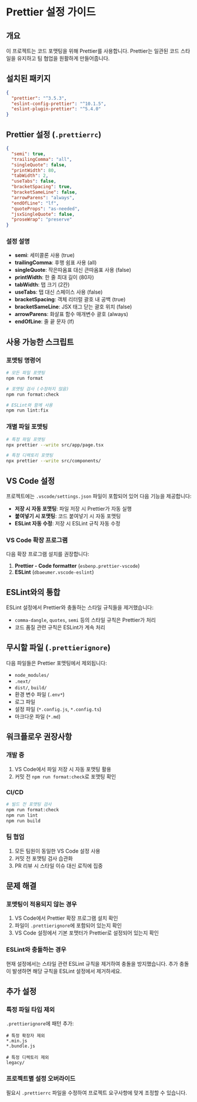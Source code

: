 # Prettier 설정 가이드

## 개요

이 프로젝트는 코드 포맷팅을 위해 Prettier를 사용합니다. Prettier는 일관된 코드 스타일을 유지하고 팀 협업을 원활하게 만들어줍니다.

## 설치된 패키지

```json
{
  "prettier": "^3.5.3",
  "eslint-config-prettier": "^10.1.5",
  "eslint-plugin-prettier": "^5.4.0"
}
```

## Prettier 설정 (`.prettierrc`)

```json
{
  "semi": true,
  "trailingComma": "all",
  "singleQuote": false,
  "printWidth": 80,
  "tabWidth": 2,
  "useTabs": false,
  "bracketSpacing": true,
  "bracketSameLine": false,
  "arrowParens": "always",
  "endOfLine": "lf",
  "quoteProps": "as-needed",
  "jsxSingleQuote": false,
  "proseWrap": "preserve"
}
```

### 설정 설명

- **semi**: 세미콜론 사용 (true)
- **trailingComma**: 후행 쉼표 사용 (all)
- **singleQuote**: 작은따옴표 대신 큰따옴표 사용 (false)
- **printWidth**: 한 줄 최대 길이 (80자)
- **tabWidth**: 탭 크기 (2칸)
- **useTabs**: 탭 대신 스페이스 사용 (false)
- **bracketSpacing**: 객체 리터럴 괄호 내 공백 (true)
- **bracketSameLine**: JSX 태그 닫는 괄호 위치 (false)
- **arrowParens**: 화살표 함수 매개변수 괄호 (always)
- **endOfLine**: 줄 끝 문자 (lf)

## 사용 가능한 스크립트

### 포맷팅 명령어

```bash
# 모든 파일 포맷팅
npm run format

# 포맷팅 검사 (수정하지 않음)
npm run format:check

# ESLint와 함께 사용
npm run lint:fix
```

### 개별 파일 포맷팅

```bash
# 특정 파일 포맷팅
npx prettier --write src/app/page.tsx

# 특정 디렉토리 포맷팅
npx prettier --write src/components/
```

## VS Code 설정

프로젝트에는 `.vscode/settings.json` 파일이 포함되어 있어 다음 기능을 제공합니다:

- **저장 시 자동 포맷팅**: 파일 저장 시 Prettier가 자동 실행
- **붙여넣기 시 포맷팅**: 코드 붙여넣기 시 자동 포맷팅
- **ESLint 자동 수정**: 저장 시 ESLint 규칙 자동 수정

### VS Code 확장 프로그램

다음 확장 프로그램 설치를 권장합니다:

1. **Prettier - Code formatter** (`esbenp.prettier-vscode`)
2. **ESLint** (`dbaeumer.vscode-eslint`)

## ESLint와의 통합

ESLint 설정에서 Prettier와 충돌하는 스타일 규칙들을 제거했습니다:

- `comma-dangle`, `quotes`, `semi` 등의 스타일 규칙은 Prettier가 처리
- 코드 품질 관련 규칙은 ESLint가 계속 처리

## 무시할 파일 (`.prettierignore`)

다음 파일들은 Prettier 포맷팅에서 제외됩니다:

- `node_modules/`
- `.next/`
- `dist/`, `build/`
- 환경 변수 파일 (`.env*`)
- 로그 파일
- 설정 파일 (`*.config.js`, `*.config.ts`)
- 마크다운 파일 (`*.md`)

## 워크플로우 권장사항

### 개발 중

1. VS Code에서 파일 저장 시 자동 포맷팅 활용
2. 커밋 전 `npm run format:check`로 포맷팅 확인

### CI/CD

```bash
# 빌드 전 포맷팅 검사
npm run format:check
npm run lint
npm run build
```

### 팀 협업

1. 모든 팀원이 동일한 VS Code 설정 사용
2. 커밋 전 포맷팅 검사 습관화
3. PR 리뷰 시 스타일 이슈 대신 로직에 집중

## 문제 해결

### 포맷팅이 적용되지 않는 경우

1. VS Code에서 Prettier 확장 프로그램 설치 확인
2. 파일이 `.prettierignore`에 포함되어 있는지 확인
3. VS Code 설정에서 기본 포맷터가 Prettier로 설정되어 있는지 확인

### ESLint와 충돌하는 경우

현재 설정에서는 스타일 관련 ESLint 규칙을 제거하여 충돌을 방지했습니다. 추가 충돌이 발생하면 해당 규칙을 ESLint 설정에서 제거하세요.

## 추가 설정

### 특정 파일 타입 제외

`.prettierignore`에 패턴 추가:

```
# 특정 확장자 제외
*.min.js
*.bundle.js

# 특정 디렉토리 제외
legacy/
```

### 프로젝트별 설정 오버라이드

필요시 `.prettierrc` 파일을 수정하여 프로젝트 요구사항에 맞게 조정할 수 있습니다.
